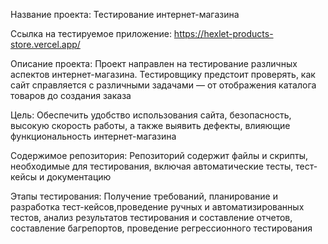 Название проекта: Тестирование интернет-магазина

Ссылка на тестируемое приложение: https://hexlet-products-store.vercel.app/

Описание проекта: Проект направлен на тестирование различных аспектов интернет-магазина. Тестировщику предстоит проверять, как сайт справляется с различными задачами — от отображения каталога товаров до создания заказа

Цель: Обеспечить удобство использования сайта, безопасность, высокую скорость работы, а также выявить дефекты, влияющие функциональность интернет-магазина

Содержимое репозитория: Репозиторий содержит файлы и скрипты, необходимые для тестирования, включая автоматические тесты, тест-кейсы и документацию

Этапы тестирования: Получение требований, планирование и разработка тест-кейсов,проведение ручных и автоматизированных тестов, анализ результатов тестирования и составление отчетов, составление багрепортов, проведение регрессионного тестирования
